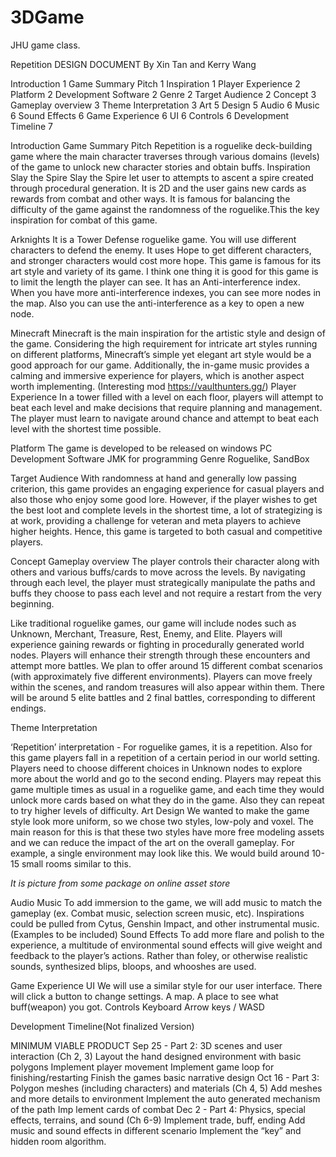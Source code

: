 # 3DGame
JHU game class.

Repetition
DESIGN DOCUMENT
By Xin Tan and Kerry Wang


Introduction	1
Game Summary Pitch	1
Inspiration	1
Player Experience	2
Platform	2
Development Software	2
Genre	2
Target Audience	2
Concept	3
Gameplay overview	3
Theme Interpretation	3
Art	5
Design	5
Audio	6
Music	6
Sound Effects	6
Game Experience	6
UI	6
Controls	6
Development Timeline	7

Introduction
Game Summary Pitch
Repetition is a roguelike deck-building game where the main character traverses through various domains (levels) of the game to unlock new character stories and obtain buffs. 
Inspiration
Slay the Spire
Slay the Spire let user to attempts to ascent a spire created through procedural generation. It is 2D and the user gains new cards as rewards from combat and other ways. It is famous for balancing the difficulty of the game against the randomness of the roguelike.This the key inspiration for combat of this game.

Arknights
It is a Tower Defense roguelike game. You will use different characters to defend the enemy. It uses Hope to get different characters, and stronger characters would cost more hope. This game is famous for its art style and variety of its game. I think one thing it is good for this game is to limit the length the player can see. It has an Anti-interference index. When you have more anti-interference indexes, you can see more nodes in the map. Also you can use the anti-interference as a key to open a new node.

Minecraft
Minecraft is the main inspiration for the artistic style and design of the game. Considering the high requirement for intricate art styles running on different platforms, Minecraft’s simple yet elegant art style would be a good approach for our game. Additionally, the in-game music provides a calming and immersive experience for players, which is another aspect worth implementing. 
(Interesting mod https://vaulthunters.gg/)
Player Experience
In a tower filled with a level on each floor, players will attempt to beat each level and make decisions that require planning and management. The player must learn to navigate around chance and attempt to beat each level with the shortest time possible.

Platform
The game is developed to be released on windows PC
Development Software
JMK for programming
Genre
Roguelike, SandBox

Target Audience
With randomness at hand and generally low passing criterion, this game provides an engaging experience for casual players and also those who enjoy some good lore. However, if the player wishes to get the best loot and complete levels in the shortest time, a lot of strategizing is at work, providing a challenge for veteran and meta players to achieve higher heights. Hence, this game is targeted to both casual and competitive players.


Concept
Gameplay overview
The player controls their character along with others and various buffs/cards to move across the levels. By navigating through each level, the player must strategically manipulate the paths and buffs they choose to pass each level and not require a restart from the very beginning.

Like traditional roguelike games, our game will include nodes such as Unknown, Merchant, Treasure, Rest, Enemy, and Elite. Players will experience gaining rewards or fighting in procedurally generated world nodes. Players will enhance their strength through these encounters and attempt more battles. We plan to offer around 15 different combat scenarios (with approximately five different environments). Players can move freely within the scenes, and random treasures will also appear within them. There will be around 5 elite battles and 2 final battles, corresponding to different endings.

Theme Interpretation 

‘Repetition’ interpretation - For roguelike games, it is a repetition. Also for this game players fall in a repetition of a certain period in our world setting. 
Players need to choose different choices in Unknown nodes to explore more about the world and go to the second ending. Players may repeat this game multiple times as usual in a roguelike game, and each time they would unlock more cards based on what they do in the game. Also they can repeat to try higher levels of difficulty.
Art
Design
We wanted to make the game style look more uniform, so we chose two styles, low-poly and voxel. The main reason for this is that these two styles have more free modeling assets and we can reduce the impact of the art on the overall gameplay. For example, a single environment may look like this. We would build around 10-15 small rooms similar to this.


*It is picture from some package on online asset store*


Audio
Music
To add immersion to the game, we will add music to match the gameplay (ex. Combat music, selection screen music, etc). Inspirations could be pulled from Cytus, Genshin Impact, and other instrumental music. (Examples to be included)
Sound Effects
To add more flare and polish to the experience, a multitude of environmental sound effects will give weight and feedback to the player’s actions. Rather than foley, or otherwise realistic sounds, synthesized blips, bloops, and whooshes are used.

Game Experience
UI
We will use a similar style for our user interface. There will click a button to change settings. A map. A place to see what buff(weapon) you got.
Controls
Keyboard
	Arrow keys / WASD






Development Timeline(Not finalized Version)

MINIMUM VIABLE PRODUCT
Sep 25 - Part 2: 3D scenes and user interaction (Ch 2, 3)
Layout the hand designed environment with basic polygons
Implement player movement
Implement game loop for finishing/restarting
Finish the games basic narrative design
Oct 16 - Part 3: Polygon meshes (including characters) and materials (Ch 4, 5)
Add meshes and more details to environment
Implement the auto generated mechanism of the path
Imp lement cards of combat
Dec 2 - Part 4: Physics, special effects, terrains, and sound (Ch 6-9)
Implement trade, buff, ending
Add music and sound effects in different scenario
Implement the “key” and hidden room algorithm.


